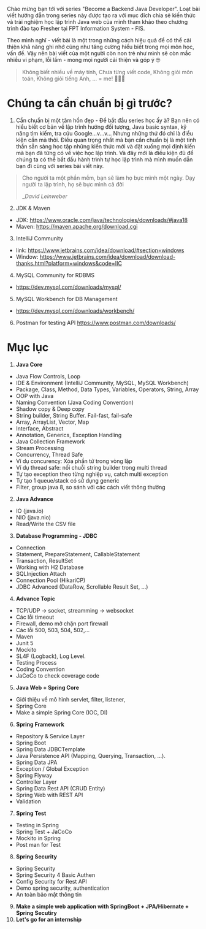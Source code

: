 Chào mừng bạn tới với series "Become a Backend Java Developer". Loạt bài viết hướng dẫn trong series này được tạo ra với mục đích chia sẻ kiến thức và trải nghiệm học lập trình Java web của mình tham khảo theo chương trình đào tạo Fresher tại FPT Information System - FIS. 

Theo mình nghĩ - viết bài là một trong những cách hiệu quả để có thể cải thiện khả năng ghi nhớ cũng như tăng cường hiểu biết trong mọi môn học, vấn đề. Vậy nên bài viết của một người còn non trẻ như mình sẽ còn mắc nhiều vi phạm, lỗi lầm - mong mọi người cải thiện và góp ý 🤓

> Không biết nhiều về máy tính, Chưa từng viết code, Không giỏi môn toán, Không giỏi tiếng Anh, ... = me! 
> 🤪🤪🤪

# Chúng ta cần chuẩn bị gì trước?

1. Cần chuẩn bị một tâm hồn đẹp - Để bắt đầu series học ấy à? Bạn nên có hiểu biết cơ bản về lập trình hướng đối tượng, Java basic syntax, kỹ năng tìm kiếm, tra cứu Google...v...v... Nhưng những thứ đó chỉ là điều kiện cần mà thôi. Điều quan trọng nhất mà bạn cần chuẩn bị là một tinh thần sẵn sàng học tập những kiến thức mới và đặt xuống mọi định kiến mà bạn đã từng có về việc học lập trình. Và đây mới là điều kiện đủ để chúng ta có thể bắt đầu hành trình tự học lập trình mà mình muốn dẫn bạn đi cùng với series bài viết này. 

> Cho người ta một phần mềm, bạn sẽ làm họ bực mình một ngày.
>Dạy người ta lập trình, họ sẽ bực mình cả đời
>
>_*David Leinweber*

2.  JDK & Maven
- JDK: https://www.oracle.com/java/technologies/downloads/#java18
- Maven: https://maven.apache.org/download.cgi

3. IntelliJ Community 
- link: https://www.jetbrains.com/idea/download/#section=windows
- Window: https://www.jetbrains.com/idea/download/download-thanks.html?platform=windows&code=IIC

4. MySQL Community for RDBMS
- https://dev.mysql.com/downloads/mysql/

5. MySQL Workbench for DB Management
- https://dev.mysql.com/downloads/workbench/

6. Postman for testing API
https://www.postman.com/downloads/

# Mục lục

1. **Java Core**
- Java Flow Controls, Loop
- IDE & Environment (IntelliJ Community, MySQL, MySQL Workbench)
- Package, Class, Method, Data Types, Variables, Operators, String, Array
- OOP with Java
- Naming Convention (Java Coding Convention)
- Shadow copy & Deep copy
- String builder, String Buffer. Fail-fast, fail-safe
- Array, ArrayList, Vector, Map
- Interface, Abstract
- Annotation, Generics, Exception Handling
- Java Collection Framework
- Stream Processing
- Concurrency, Thread Safe
- Ví dụ concurency: Xóa phần tử trong vòng lặp
- Ví dụ thread safe: nối chuỗi string builder trong multi thread
- Tự tạo exception theo từng nghiệp vụ, catch multi exception
- Tự tạo 1 queue/stack có sử dụng generic
- Filter, group java 8, so sánh với các cách viết thông thường
2. **Java Advance**
- IO (java.io)
- NIO (java.nio)
- Read/Write the CSV file
3. **Database Programming - JDBC**
- Connection
- Statement, PrepareStatement, CallableStatement
- Transaction, ResultSet
- Working with H2 Database
- SQLInjection Attach
- Connection Pool (HikariCP)
- JDBC Advanced (DataRow, Scrollable Result Set, ...)
4. **Advance Topic**
- TCP/UDP -> socket, streamming -> websocket
- Các lỗi timeout
- Firewall, demo mở chặn port firewall
- Các lỗi 500, 503, 504, 502,…
- Maven
- Junit 5
- Mockito
- SL4F (Logback), Log Level.
- Testing Process
- Coding Convention
- JaCoCo to check coverage code
5. **Java Web + Spring Core**
- Giới thiệu về mô hình servlet, filter, listener, 
- Spring Core
- Make a simple Spring Core (IOC, DI)
6. **Spring Framework**
- Repository & Service Layer
- Spring Boot
- Spring Data JDBCTemplate
- Java Persistence API (Mapping, Querying, Transaction, …).
- Spring Data JPA
- Exception / Global Exception
- Spring Flyway
- Controller Layer
- Spring Data Rest API (CRUD Entity)
- Spring Web with REST API
- Validation
7. **Spring Test**
- Testing in Spring
- Spring Test + JaCoCo
- Mockito in Spring
- Post man for Test
8. **Spring Security**
- Spring Security
- Spring Security 4 Basic Authen
- Config Security for Rest API
- Demo spring security, authentication
- An toàn bảo mật thông tin
9. **Make a simple web application with SpringBoot + JPA/Hibernate + Spring Secutiry**
10. **Let's go for an internship**